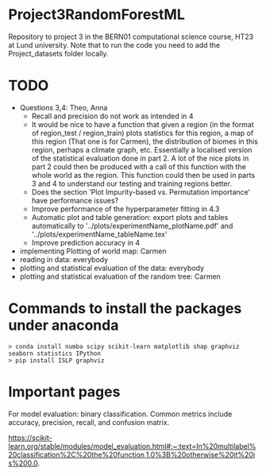 # Project3RandomForestML

Repository to project 3 in the BERN01 computational science course, HT23 at Lund university. Note that to run the code you need to add the Project_datasets folder locally.

# TODO
- Questions 3,4: Theo, Anna
  - Recall and precision do not work as intended in 4
  - It would be nice to have a function that given a region (in the format of region_test / region_train) plots statistics for this region, a map of this region (That one is for Carmen), the distribution of biomes in this region, perhaps a climate graph, etc. Essentially a localised version of the statistical evaluation done in part 2. A lot of the nice plots in part 2 could then be produced with a call of this function with the whole world as the region. This function could then be used in parts 3 and 4 to understand our testing and training regions better.
  - Does the section 'Plot Impurity-based vs. Permutation importance' have performance issues?
  - Improve performance of the hyperparameter fitting in 4.3
  - Automatic plot and table generation: export plots and tables automatically to '../plots/experimentName_plotName.pdf' and '../plots/experimentName_tableName.tex'
  - Improve prediction accuracy in 4
- implementing Plotting of world map: Carmen
- reading in data: everybody
- plotting and statistical evaluation of the data: everybody
- plotting and statistical evaluation of the random tree: Carmen


# Commands to install the packages under anaconda
    > conda install numba scipy scikit-learn matplotlib shap graphviz seaborn statistics IPython
    > pip install ISLP graphviz

# Important pages
For model evaluation: binary classification. Common metrics include accuracy, precision, recall, and confusion matrix.

https://scikit-learn.org/stable/modules/model_evaluation.html#:~:text=In%20multilabel%20classification%2C%20the%20function,1.0%3B%20otherwise%20it%20is%200.0.

